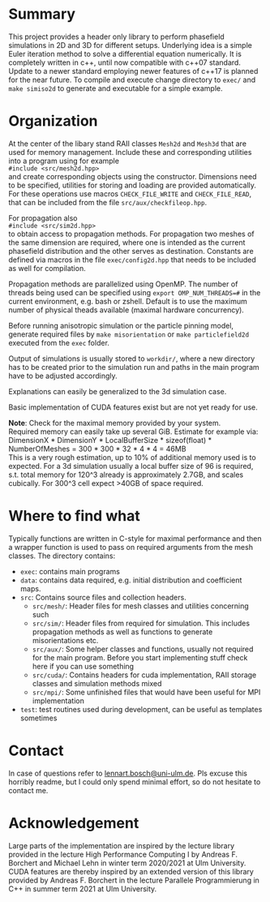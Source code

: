 # Summary
This project provides a header only library to perform phasefield simulations in 2D and 3D for different setups.
Underlying idea is a simple Euler iteration method to solve a differential equation
numerically.
It is completely written in c++, until now compatible with c++07 standard.
Update to a newer standard employing newer features of c++17 is planned for the near future.
To compile and execute change directory to `exec/` and `make simiso2d` to generate
and executable for a simple example. 


# Organization
At the center of the libary stand RAII classes `Mesh2d` and `Mesh3d` that are 
used for memory management. Include these and corresponding utilities 
into a program using for example  
`#include <src/mesh2d.hpp>`  
and create corresponding objects using the constructor. Dimensions need to be specified,
utilities for storing and loading are provided automatically.
For these operations use macros `CHECK_FILE_WRITE` and `CHECK_FILE_READ`, that
can be included from the file `src/aux/checkfileop.hpp`.

For propagation also    
`#include <src/sim2d.hpp>`  
to obtain access to propagation methods. For propagation
two meshes of the same dimension are required, where one
is intended as the current phasefield distribution and the other
serves as destination.
Constants are defined via macros in the file `exec/config2d.hpp`
that needs to be included as well for compilation.

Propagation methods are parallelized using OpenMP. The number of threads
being used can be specified using `export OMP_NUM_THREADS=#` in the current
environment, e.g. bash or zshell. Default is to use the maximum number of
physical theads available (maximal hardware concurrency).

Before running anisotropic simulation or the particle pinning model, generate 
required files by `make misorientation` or `make particlefield2d` executed from the `exec` folder.

Output of simulations is usually stored to `workdir/`, where a new directory has to be created prior to the
simulation run and paths in the main program have to be adjusted accordingly.

Explanations can easily be generalized to the 3d simulation case.

Basic implementation of CUDA features exist but are not yet ready for use.

**Note**: Check for the maximal memory provided by your system.  
Required memory can easily take up several GiB. Estimate for example via:   
DimensionX * DimensionY * LocalBufferSize * sizeof(float) * NumberOfMeshes = 300 * 300 * 32 * 4 * 4 = 46MB  
This is a very rough estimation, up to 10% of additional memory used is to expected.
For a 3d simulation usually a local buffer size of 96 is required, s.t. total memory for 120^3 already is approximately 2.7GB,
and scales cubically. For 300^3 cell expect >40GB of space required.


# Where to find what 
Typically functions are written in C-style for maximal performance and then a wrapper function 
is used to pass on required arguments from the mesh classes. The directory contains:  
- `exec`: contains main programs
- `data`: contains data required, e.g. initial distribution and coefficient maps.
- `src`: Contains source files and collection headers.
	- `src/mesh/`: Header files for mesh classes and utilities concerning such
	- `src/sim/`: Header files from required for simulation. This includes propagation methods as well as functions to generate misorientations etc.
	- `src/aux/`: Some helper classes and functions, usually not required for the main program. Before you start implementing stuff check here if you can use something
	- `src/cuda/`: Contains headers for cuda implementation, RAII storage classes and simulation methods mixed
	- `src/mpi/`: Some unfinished files that would have been useful for MPI implementation
- `test`: test routines used during development, can be useful as templates sometimes


# Contact 
In case of questions refer to <lennart.bosch@uni-ulm.de>. Pls excuse this horribly readme, but I could only spend minimal effort, so do not hesitate to contact me.

# Acknowledgement
Large parts of the implementation are inspired by the lecture library provided in the lecture 
High Performance Computing I by Andreas F. Borchert and Michael Lehn in winter term 2020/2021 
at Ulm University. CUDA features are thereby inspired by an extended version of this library
provided by Andreas F. Borchert in the lecture Parallele Programmierung in C++ in summer term
2021 at Ulm University.

